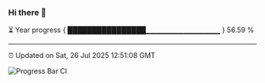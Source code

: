 ### Hi there 👋

⏳ Year progress { ████████████████▁▁▁▁▁▁▁▁▁▁▁▁▁▁ } 56.59 %

---

⏰ Updated on Sat, 26 Jul 2025 12:51:08 GMT

![Progress Bar CI](https://github.com/ZhaoGui/ZhaoGui/workflows/Progress%20Bar%20CI/badge.svg)
